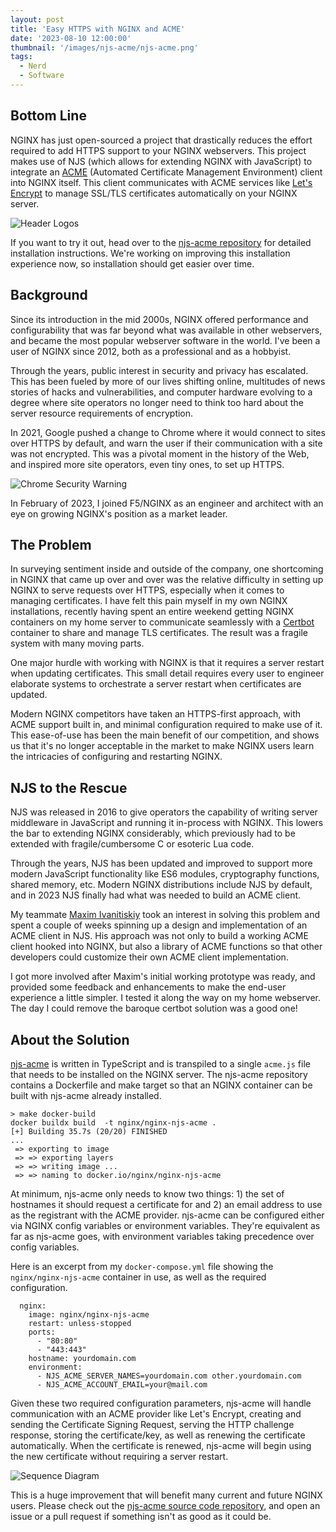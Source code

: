 ```yaml
---
layout: post
title: 'Easy HTTPS with NGINX and ACME'
date: '2023-08-10 12:00:00'
thumbnail: '/images/njs-acme/njs-acme.png'
tags:
  - Nerd
  - Software
---
```


## Bottom Line

NGINX has just open-sourced a project that drastically reduces the effort required to add HTTPS support to your NGINX webservers. This project makes use of NJS (which allows for extending NGINX with JavaScript) to integrate an [ACME](https://en.wikipedia.org/wiki/Automatic_Certificate_Management_Environment) (Automated Certificate Management Environment) client into NGINX itself. This client communicates with ACME services like [Let's Encrypt](https://letsencrypt.org/) to manage SSL/TLS certificates automatically on your NGINX server.

![Header Logos](/images/njs-acme/njs-acme.png 'NGINX + NJS + njs-acme + ACME = CERTS')

If you want to try it out, head over to the [njs-acme repository](https://github.com/nginx/njs-acme) for detailed installation instructions. We're working on improving this installation experience now, so installation should get easier over time.

## Background

Since its introduction in the mid 2000s, NGINX offered performance and configurability that was far beyond what was available in other webservers, and became the most popular webserver software in the world. I've been a user of NGINX since 2012, both as a professional and as a hobbyist.

Through the years, public interest in security and privacy has escalated. This has been fueled by more of our lives shifting online, multitudes of news stories of hacks and vulnerabilities, and computer hardware evolving to a degree where site operators no longer need to think too hard about the server resource requirements of encryption.

In 2021, Google pushed a change to Chrome where it would connect to sites over HTTPS by default, and warn the user if their communication with a site was not encrypted. This was a pivotal moment in the history of the Web, and inspired more site operators, even tiny ones, to set up HTTPS.

![Chrome Security Warning](/images/njs-acme/not-secure.png 'Security Warning')

In February of 2023, I joined F5/NGINX as an engineer and architect with an eye on growing NGINX's position as a market leader.

## The Problem

In surveying sentiment inside and outside of the company, one shortcoming in NGINX that came up over and over was the relative difficulty in setting up NGINX to serve requests over HTTPS, especially when it comes to managing certificates. I have felt this pain myself in my own NGINX installations, recently having spent an entire weekend getting NGINX containers on my home server to communicate seamlessly with a [Certbot](https://certbot.eff.org/) container to share and manage TLS certificates. The result was a fragile system with many moving parts.

One major hurdle with working with NGINX is that it requires a server restart when updating certificates. This small detail requires every user to engineer elaborate systems to orchestrate a server restart when certificates are updated.

Modern NGINX competitors have taken an HTTPS-first approach, with ACME support built in, and minimal configuration required to make use of it. This ease-of-use has been the main benefit of our competition, and shows us that it's no longer acceptable in the market to make NGINX users learn the intricacies of configuring and restarting NGINX.

## NJS to the Rescue

NJS was released in 2016 to give operators the capability of writing server middleware in JavaScript and running it in-process with NGINX. This lowers the bar to extending NGINX considerably, which previously had to be extended with fragile/cumbersome C or esoteric Lua code.

Through the years, NJS has been updated and improved to support more modern JavaScript functionality like ES6 modules, cryptography functions, shared memory, etc. Modern NGINX distributions include NJS by default, and in 2023 NJS finally had what was needed to build an ACME client.

My teammate [Maxim Ivanitiskiy](https://github.com/ivanitskiy) took an interest in solving this problem and spent a couple of weeks spinning up a design and implementation of an ACME client in NJS. His approach was not only to build a working ACME client hooked into NGINX, but also a library of ACME functions so that other developers could customize their own ACME client implementation.

I got more involved after Maxim's initial working prototype was ready, and provided some feedback and enhancements to make the end-user experience a little simpler. I tested it along the way on my home webserver. The day I could remove the baroque certbot solution was a good one!

## About the Solution

[njs-acme](https://github.com/nginx/njs-acme) is written in TypeScript and is transpiled to a single `acme.js` file that needs to be installed on the NGINX server. The njs-acme repository contains a Dockerfile and make target so that an NGINX container can be built with njs-acme already installed.

```
> make docker-build
docker buildx build  -t nginx/nginx-njs-acme .
[+] Building 35.7s (20/20) FINISHED
...
 => exporting to image
 => => exporting layers
 => => writing image ...
 => => naming to docker.io/nginx/nginx-njs-acme
```

At minimum, njs-acme only needs to know two things: 1) the set of hostnames it should request a certificate for and 2) an email address to use as the registrant with the ACME provider. njs-acme can be configured either via NGINX config variables or environment variables. They're equivalent as far as njs-acme goes, with environment variables taking precedence over config variables.

Here is an excerpt from my `docker-compose.yml` file showing the `nginx/nginx-njs-acme` container in use, as well as the required configuration.

```
  nginx:
    image: nginx/nginx-njs-acme
    restart: unless-stopped
    ports:
      - "80:80"
      - "443:443"
    hostname: yourdomain.com
    environment:
      - NJS_ACME_SERVER_NAMES=yourdomain.com other.yourdomain.com
      - NJS_ACME_ACCOUNT_EMAIL=your@mail.com
```

Given these two required configuration parameters, njs-acme will handle communication with an ACME provider like Let's Encrypt, creating and sending the Certificate Signing Request, serving the HTTP challenge response, storing the certificate/key, as well as renewing the certificate automatically. When the certificate is renewed, njs-acme will begin using the new certificate without requiring a server restart.

![Sequence Diagram](/images/njs-acme/sequence.png 'Sequence Diagram')

This is a huge improvement that will benefit many current and future NGINX users. Please check out the [njs-acme source code repository](https://github.com/nginxinc/njs-acme), and open an issue or a pull request if something isn't as good as it could be.
